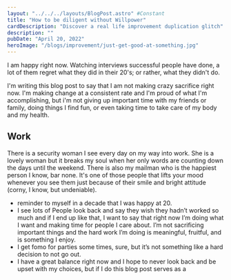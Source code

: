 ```yaml
---
layout: "../../../layouts/BlogPost.astro" #Constant
title: "How to be diligent without Willpower"
cardDescription: "Discover a real life improvement duplication glitch"
description: ""
pubDate: "April 20, 2022"
heroImage: "/blogs/improvement/just-get-good-at-something.jpg"
---
```

I am happy right now. Watching interviews successful people have done, a lot of them regret what they did in their 20's; or rather, what they didn't do.

I'm writing this blog post to say that I am not making crazy sacrifice right now. I'm making change at a consistent rate and I'm proud of what I'm accomplishing, but i'm not giving up important time with my friends or family, doing things I find fun, or even taking time to take care of my body and my health.

## Work
There is a security woman I see every day on my way into work. She is a lovely woman but it breaks my soul when her only words are counting down the days until the weekend. 
There is also my mailman who is the happiest person I know, bar none. It's one of those people that lifts your mood whenever you see them just because of their smile and bright attitude (corny, I know, but undeniable).



- reminder to myself in a decade that I was happy at 20.
- I see lots of People look back and say they wish they hadn’t worked so much and if I end up like that, I want to say that right now I’m doing what I want and making time for people I care about. I’m not sacrificing important things and the hard work I’m doing is meaningful, fruitful, and is something I enjoy.
- I get fomo for parties some times, sure, but it’s not something like a hard decision to not go out.
- I have a great balance right now and I hope to never look back and be upset with my choices, but if I do this blog post serves as a 
